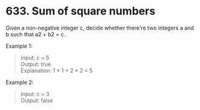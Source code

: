 # 633. Sum of square numbers

Given a non-negative integer c, decide whether there're two integers a and b such that a2 + b2 = c.

Example 1:

>Input: c = 5\
Output: true\
Explanation: 1 * 1 + 2 * 2 = 5

Example 2:

>Input: c = 3\
Output: false